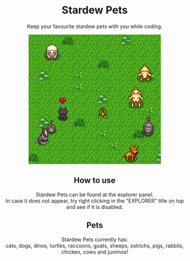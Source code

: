 <div align='center'>

# Stardew Pets

Keep your favourite stardew pets with you while coding.

![alt text](https://raw.githubusercontent.com/BOTPanzer/Stardew-Pets/main/pets.png)

## How to use

Stardew Pets can be found at the explorer panel.  
In case it does not appear, try right clicking in the "EXPLORER" title on top and see if it is disabled.

## Pets

Stardew Pets currently has:  
cats, dogs, dinos, turtles, raccoons, goats, sheeps, ostrichs, pigs, rabbits, chicken, cows and junimos!

</div>